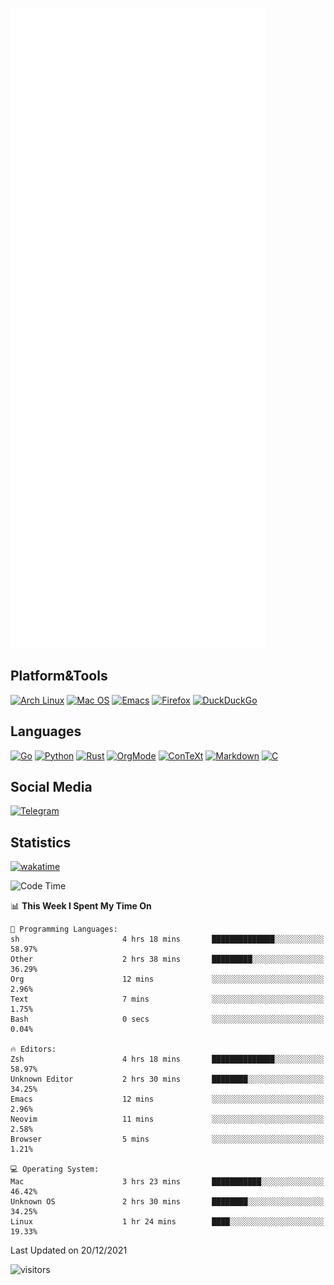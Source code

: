 ![Metrics](https://github.com/SteamedFish/SteamedFish/blob/master/github-metrics.svg)

## Platform&Tools

[![Arch Linux](https://img.shields.io/badge/ArchLinux-1793D1?logo=arch-linux&logoColor=fff&style=flat-square)](https://archlinux.org/)
[![Mac OS](https://img.shields.io/badge/MacOS-000000?style=flat-square&logo=macos&logoColor=F0F0F0)](https://www.apple.com/macos/)
[![Emacs](https://img.shields.io/badge/Emacs-%237F5AB6.svg?&style=flat-square&logo=gnu-emacs&logoColor=white)](https://www.gnu.org/software/emacs/)
[![Firefox](https://img.shields.io/badge/Firefox-FF7139?style=flat-square&logo=Firefox-Browser&logoColor=white)](https://firefox.com/)
[![DuckDuckGo](https://img.shields.io/badge/DuckDuckGo-DE5833?style=flat-square&logo=DuckDuckGo&logoColor=white)](https://duckduckgo.com/)

## Languages

[![Go](https://img.shields.io/badge/Golang-%2300ADD8.svg?style=flat-square&logo=go&logoColor=white)](https://golang.org/)
[![Python](https://img.shields.io/badge/Python-3670A0?style=flat-square&logo=python&logoColor=ffdd54)](https://www.python.org/)
[![Rust](https://img.shields.io/badge/Rust-%23000000.svg?style=flat-square&logo=rust&logoColor=white)](https://www.rust-lang.org/)
[![OrgMode](https://img.shields.io/badge/OrgMode-%23000000.svg?style=flat-square&logo=org&logoColor=white)](https://orgmode.org/)
[![ConTeXt](https://img.shields.io/badge/ConTeXt-%23008080.svg?style=flat-square&logo=latex&logoColor=white)](https://contextgarden.net/)
[![Markdown](https://img.shields.io/badge/MarkDown-%23000000.svg?style=flat-square&logo=markdown&logoColor=white)](https://daringfireball.net/projects/markdown/)
[![C](https://img.shields.io/badge/C-%2300599C.svg?style=flat-square&logo=c&logoColor=white)](https://www.iso.org/standard/74528.html)

## Social Media

[![Telegram](https://img.shields.io/badge/SteamedFish-2CA5E0?style=social&logo=telegram&logoColor=white)](https://t.me/SteamedFish)

## Statistics
[![wakatime](https://wakatime.com/badge/user/168280d6-fcf2-4b4f-ad3a-dc4612f35b38.svg)](https://wakatime.com/@168280d6-fcf2-4b4f-ad3a-dc4612f35b38)

<!--START_SECTION:waka-->
![Code Time](http://img.shields.io/badge/Code%20Time-1%2C515%20hrs%2017%20mins-blue)

📊 **This Week I Spent My Time On** 

```text
💬 Programming Languages: 
sh                       4 hrs 18 mins       ██████████████░░░░░░░░░░░   58.97% 
Other                    2 hrs 38 mins       █████████░░░░░░░░░░░░░░░░   36.29% 
Org                      12 mins             ░░░░░░░░░░░░░░░░░░░░░░░░░   2.96% 
Text                     7 mins              ░░░░░░░░░░░░░░░░░░░░░░░░░   1.75% 
Bash                     0 secs              ░░░░░░░░░░░░░░░░░░░░░░░░░   0.04%

🔥 Editors: 
Zsh                      4 hrs 18 mins       ██████████████░░░░░░░░░░░   58.97% 
Unknown Editor           2 hrs 30 mins       ████████░░░░░░░░░░░░░░░░░   34.25% 
Emacs                    12 mins             ░░░░░░░░░░░░░░░░░░░░░░░░░   2.96% 
Neovim                   11 mins             ░░░░░░░░░░░░░░░░░░░░░░░░░   2.58% 
Browser                  5 mins              ░░░░░░░░░░░░░░░░░░░░░░░░░   1.21%

💻 Operating System: 
Mac                      3 hrs 23 mins       ███████████░░░░░░░░░░░░░░   46.42% 
Unknown OS               2 hrs 30 mins       ████████░░░░░░░░░░░░░░░░░   34.25% 
Linux                    1 hr 24 mins        ████░░░░░░░░░░░░░░░░░░░░░   19.33%

```


 Last Updated on 20/12/2021
<!--END_SECTION:waka-->

![visitors](https://visitor-badge.laobi.icu/badge?page_id=SteamedFish.SteamedFish)
